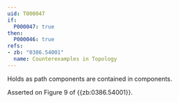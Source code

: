 ```yaml
---
uid: T000047
if:
  P000047: true
then:
  P000046: true
refs:
- zb: "0386.54001"
  name: Counterexamples in Topology
---
```


Holds as path components are contained in components.

Asserted on Figure 9 of {{zb:0386.54001}}.
